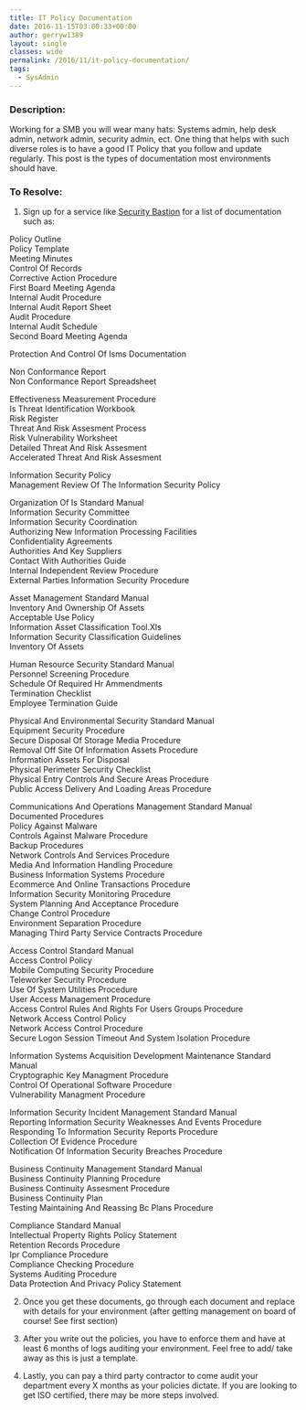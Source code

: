 ```yaml
---
title: IT Policy Documentation
date: 2016-11-15T03:00:33+00:00
author: gerryw1389
layout: single
classes: wide
permalink: /2016/11/it-policy-documentation/
tags:
  - SysAdmin
---
```

<!--more-->

### Description:

Working for a SMB you will wear many hats: Systems admin, help desk admin, network admin, security admin, ect. One thing that helps with such diverse roles is to have a good IT Policy that you follow and update regularly. This post is the types of documentation most environments should have.

### To Resolve:

1. Sign up for a service like [Security Bastion](https://www.securitybastion.com/) for a list of documentation such as:

Policy Outline  
Policy Template  
Meeting Minutes  
Control Of Records  
Corrective Action Procedure  
First Board Meeting Agenda  
Internal Audit Procedure  
Internal Audit Report Sheet  
Audit Procedure  
Internal Audit Schedule  
Second Board Meeting Agenda

Protection And Control Of Isms Documentation

Non Conformance Report  
Non Conformance Report Spreadsheet

Effectiveness Measurement Procedure  
Is Threat Identification Workbook  
Risk Register  
Threat And Risk Assesment Process  
Risk Vulnerability Worksheet  
Detailed Threat And Risk Assesment  
Accelerated Threat And Risk Assesment

Information Security Policy  
Management Review Of The Information Security Policy

Organization Of Is Standard Manual  
Information Security Committee  
Information Security Coordination  
Authorizing New Information Processing Facilities  
Confidentiality Agreements  
Authorities And Key Suppliers  
Contact With Authorities Guide  
Internal Independent Review Procedure  
External Parties Information Security Procedure

Asset Management Standard Manual  
Inventory And Ownership Of Assets  
Acceptable Use Policy  
Information Asset Classification Tool.Xls  
Information Security Classification Guidelines  
Inventory Of Assets

Human Resource Security Standard Manual  
Personnel Screening Procedure  
Schedule Of Required Hr Ammendments  
Termination Checklist  
Employee Termination Guide

Physical And Environmental Security Standard Manual  
Equipment Security Procedure  
Secure Disposal Of Storage Media Procedure  
Removal Off Site Of Information Assets Procedure  
Information Assets For Disposal  
Physical Perimeter Security Checklist  
Physical Entry Controls And Secure Areas Procedure  
Public Access Delivery And Loading Areas Procedure

Communications And Operations Management Standard Manual  
Documented Procedures  
Policy Against Malware  
Controls Against Malware Procedure  
Backup Procedures  
Network Controls And Services Procedure  
Media And Information Handling Procedure  
Business Information Systems Procedure  
Ecommerce And Online Transactions Procedure  
Information Security Monitoring Procedure  
System Planning And Acceptance Procedure  
Change Control Procedure  
Environment Separation Procedure  
Managing Third Party Service Contracts Procedure

Access Control Standard Manual  
Access Control Policy  
Mobile Computing Security Procedure  
Teleworker Security Procedure  
Use Of System Utilities Procedure  
User Access Management Procedure  
Access Control Rules And Rights For Users Groups Procedure  
Network Access Control Policy  
Network Access Control Procedure  
Secure Logon Session Timeout And System Isolation Procedure

Information Systems Acquisition Development Maintenance Standard Manual  
Cryptographic Key Managment Procedure  
Control Of Operational Software Procedure  
Vulnerability Managment Procedure

Information Security Incident Management Standard Manual  
Reporting Information Security Weaknesses And Events Procedure  
Responding To Information Security Reports Procedure  
Collection Of Evidence Procedure  
Notification Of Information Security Breaches Procedure

Business Continuity Management Standard Manual  
Business Continuity Planning Procedure  
Business Continuity Assesment Procedure  
Business Continuity Plan  
Testing Maintaining And Reassing Bc Plans Procedure

Compliance Standard Manual  
Intellectual Property Rights Policy Statement  
Retention Records Procedure  
Ipr Compliance Procedure  
Compliance Checking Procedure  
Systems Auditing Procedure  
Data Protection And Privacy Policy Statement

2. Once you get these documents, go through each document and replace with details for your environment (after getting management on board of course! See first section)

3. After you write out the policies, you have to enforce them and have at least 6 months of logs auditing your environment. Feel free to add/ take away as this is just a template.

4. Lastly, you can pay a third party contractor to come audit your department every X months as your policies dictate. If you are looking to get ISO certified, there may be more steps involved.